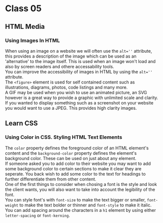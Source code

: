 # Class 05

## HTML Media
### Using Images In HTML
When using an image on a website we will often use the `alt=''` attribute, this provides a description of the image which can be used as an 'alternative' to the image itself. This is used when an image won't load and also by screen readers and othere accessability tools.   
You can improve the accessibility of images in HTML by using the `alt=''` attribute.   
The `<figure>` element is used for self contained content such as illustrations, diagrams, photos, code listings and many more.   
A GIF may be used when you wish to use an animated picture, an SVG however is a great way to provide a graphic with unlimited scale and clarity.    
If you wanted to display something such as a screenshot on your website you would want to use a JPEG. This provides high clarity images.   

## Learn CSS
### Using Color in CSS. Styling HTML Text Elements
The `color` property defines the foreground color of an HTML element's content and the `background-color` property defines the element's background color. These can be used on just about any element.    
If someone asked you to add color to their website you may want to add some background color to certain sections to make it clear they are seperate. You back wish to add some color to the text for headings to further differentiate them from other content.   
One of the first things to consider when chosing a font is the style and look the client wants, you will also want to take into account the legibility of the font.   
You can style font's with `font-size` to make the text bigger or smaller, `font-weight` to make the text bolder or thinner and `font-style` to make it italic.
You can add spacing around the characters in a `h1` element by using either `letter-spacing` or `font-kerning`.
